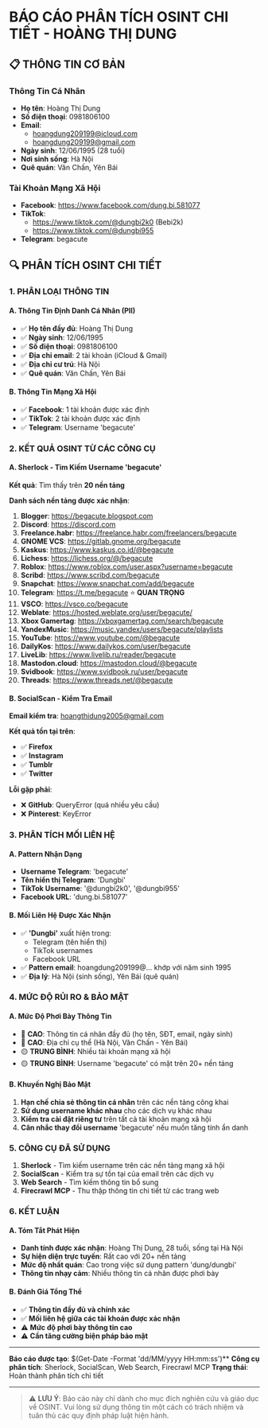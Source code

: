 # BÁO CÁO PHÂN TÍCH OSINT CHI TIẾT - HOÀNG THỊ DUNG

## 📋 THÔNG TIN CƠ BẢN

### Thông Tin Cá Nhân
- **Họ tên**: Hoàng Thị Dung
- **Số điện thoại**: 0981806100
- **Email**: 
  - hoangdung209199@icloud.com
  - hoangdung209199@gmail.com
- **Ngày sinh**: 12/06/1995 (28 tuổi)
- **Nơi sinh sống**: Hà Nội
- **Quê quán**: Văn Chấn, Yên Bái

### Tài Khoản Mạng Xã Hội
- **Facebook**: https://www.facebook.com/dung.bi.581077
- **TikTok**: 
  - https://www.tiktok.com/@dungbi2k0 (Bebi2k)
  - https://www.tiktok.com/@dungbi955
- **Telegram**: begacute

## 🔍 PHÂN TÍCH OSINT CHI TIẾT

### 1. PHÂN LOẠI THÔNG TIN

#### A. Thông Tin Định Danh Cá Nhân (PII)
- ✅ **Họ tên đầy đủ**: Hoàng Thị Dung
- ✅ **Ngày sinh**: 12/06/1995
- ✅ **Số điện thoại**: 0981806100
- ✅ **Địa chỉ email**: 2 tài khoản (iCloud & Gmail)
- ✅ **Địa chỉ cư trú**: Hà Nội
- ✅ **Quê quán**: Văn Chấn, Yên Bái

#### B. Thông Tin Mạng Xã Hội
- ✅ **Facebook**: 1 tài khoản được xác định
- ✅ **TikTok**: 2 tài khoản được xác định
- ✅ **Telegram**: Username 'begacute'

### 2. KẾT QUẢ OSINT TỪ CÁC CÔNG CỤ

#### A. Sherlock - Tìm Kiếm Username 'begacute'
**Kết quả**: Tìm thấy trên **20 nền tảng**

**Danh sách nền tảng được xác nhận**:
1. **Blogger**: https://begacute.blogspot.com
2. **Discord**: https://discord.com
3. **Freelance.habr**: https://freelance.habr.com/freelancers/begacute
4. **GNOME VCS**: https://gitlab.gnome.org/begacute
5. **Kaskus**: https://www.kaskus.co.id/@begacute
6. **Lichess**: https://lichess.org/@/begacute
7. **Roblox**: https://www.roblox.com/user.aspx?username=begacute
8. **Scribd**: https://www.scribd.com/begacute
9. **Snapchat**: https://www.snapchat.com/add/begacute
10. **Telegram**: https://t.me/begacute ⭐ **QUAN TRỌNG**
11. **VSCO**: https://vsco.co/begacute
12. **Weblate**: https://hosted.weblate.org/user/begacute/
13. **Xbox Gamertag**: https://xboxgamertag.com/search/begacute
14. **YandexMusic**: https://music.yandex/users/begacute/playlists
15. **YouTube**: https://www.youtube.com/@begacute
16. **DailyKos**: https://www.dailykos.com/user/begacute
17. **LiveLib**: https://www.livelib.ru/reader/begacute
18. **Mastodon.cloud**: https://mastodon.cloud/@begacute
19. **Svidbook**: https://www.svidbook.ru/user/begacute
20. **Threads**: https://www.threads.net/@begacute

#### B. SocialScan - Kiểm Tra Email
**Email kiểm tra**: hoangthidung2005@gmail.com

**Kết quả tồn tại trên**:
- ✅ **Firefox**
- ✅ **Instagram**
- ✅ **Tumblr**
- ✅ **Twitter**

**Lỗi gặp phải**:
- ❌ **GitHub**: QueryError (quá nhiều yêu cầu)
- ❌ **Pinterest**: KeyError

### 3. PHÂN TÍCH MỐI LIÊN HỆ

#### A. Pattern Nhận Dạng
- **Username Telegram**: 'begacute'
- **Tên hiển thị Telegram**: 'Dungbi'
- **TikTok Username**: '@dungbi2k0', '@dungbi955'
- **Facebook URL**: 'dung.bi.581077'

#### B. Mối Liên Hệ Được Xác Nhận
- ✅ **'Dungbi'** xuất hiện trong:
  - Telegram (tên hiển thị)
  - TikTok usernames
  - Facebook URL
- ✅ **Pattern email**: hoangdung209199@... khớp với năm sinh 1995
- ✅ **Địa lý**: Hà Nội (sinh sống), Yên Bái (quê quán)

### 4. MỨC ĐỘ RỦI RO & BẢO MẬT

#### A. Mức Độ Phơi Bày Thông Tin
- 🔴 **CAO**: Thông tin cá nhân đầy đủ (họ tên, SĐT, email, ngày sinh)
- 🔴 **CAO**: Địa chỉ cụ thể (Hà Nội, Văn Chấn - Yên Bái)
- 🟡 **TRUNG BÌNH**: Nhiều tài khoản mạng xã hội
- 🟡 **TRUNG BÌNH**: Username 'begacute' có mặt trên 20+ nền tảng

#### B. Khuyến Nghị Bảo Mật
1. **Hạn chế chia sẻ thông tin cá nhân** trên các nền tảng công khai
2. **Sử dụng username khác nhau** cho các dịch vụ khác nhau
3. **Kiểm tra cài đặt riêng tư** trên tất cả tài khoản mạng xã hội
4. **Cân nhắc thay đổi username** 'begacute' nếu muốn tăng tính ẩn danh

### 5. CÔNG CỤ ĐÃ SỬ DỤNG

1. **Sherlock** - Tìm kiếm username trên các nền tảng mạng xã hội
2. **SocialScan** - Kiểm tra sự tồn tại của email trên các dịch vụ
3. **Web Search** - Tìm kiếm thông tin bổ sung
4. **Firecrawl MCP** - Thu thập thông tin chi tiết từ các trang web

### 6. KẾT LUẬN

#### A. Tóm Tắt Phát Hiện
- **Danh tính được xác nhận**: Hoàng Thị Dung, 28 tuổi, sống tại Hà Nội
- **Sự hiện diện trực tuyến**: Rất cao với 20+ nền tảng
- **Mức độ nhất quán**: Cao trong việc sử dụng pattern 'dung/dungbi'
- **Thông tin nhạy cảm**: Nhiều thông tin cá nhân được phơi bày

#### B. Đánh Giá Tổng Thể
- ✅ **Thông tin đầy đủ và chính xác**
- ✅ **Mối liên hệ giữa các tài khoản được xác nhận**
- ⚠️ **Mức độ phơi bày thông tin cao**
- ⚠️ **Cần tăng cường biện pháp bảo mật**

---

**Báo cáo được tạo**: $(Get-Date -Format 'dd/MM/yyyy HH:mm:ss')**
**Công cụ phân tích**: Sherlock, SocialScan, Web Search, Firecrawl MCP
**Trạng thái**: Hoàn thành phân tích chi tiết

---

> ⚠️ **LƯU Ý**: Báo cáo này chỉ dành cho mục đích nghiên cứu và giáo dục về OSINT. Vui lòng sử dụng thông tin một cách có trách nhiệm và tuân thủ các quy định pháp luật hiện hành.